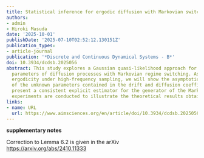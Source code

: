 ```yaml
---
title: Statistical inference for ergodic diffusion with Markovian switching
authors:
- admin
- Hiroki Masuda
date: '2025-10-01'
publishDate: '2025-07-10T02:52:12.130151Z'
publication_types:
- article-journal
publication: '*Discrete and Continuous Dynamical Systems - B*'
doi: 10.3934/dcdsb.2025056
abstract: This study explores a Gaussian quasi-likelihood approach for estimating
  parameters of diffusion processes with Markovian regime switching. Assuming the
  ergodicity under high-frequency sampling, we will show the asymptotic normality
  of the unknown parameters contained in the drift and diffusion coefficients and
  present a consistent explicit estimator for the generator of the Markov chain. Simulation
  experiments are conducted to illustrate the theoretical results obtained.
links:
- name: URL
  url: https://www.aimsciences.org/en/article/doi/10.3934/dcdsb.2025056
---
```


**supplementary notes**  

Correction to Lemma 6.2 is given in the arXiv https://arxiv.org/abs/2410.11333
